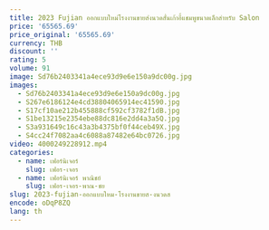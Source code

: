 ```yaml
---
title: 2023 Fujian ออกแบบใหม่โรงงานขายส่งนวดสั่นเก้าอี้แชมพูขนาดเล็กสําหรับ Salon
price: '65565.69'
price_original: '65565.69'
currency: THB
discount: ''
rating: 5
volume: 91
image: Sd76b2403341a4ece93d9e6e150a9dc00g.jpg
images:
  - Sd76b2403341a4ece93d9e6e150a9dc00g.jpg
  - S267e6186124e4cd38804065914ec41590.jpg
  - S17cf10ae212b455888cf592cf3782f1dB.jpg
  - S1be13215e2354ebe88dc816e2dd4a3a5Q.jpg
  - S3a931649c16c43a3b4375bf0f44ceb49X.jpg
  - S4cc24f7082aa4c6088a87482e64bc0726.jpg
video: 4000249228912.mp4
categories:
  - name: เฟอร์นิเจอร์
    slug: เฟอร-เจอร
  - name: เฟอร์นิเจอร์ พาณิชย์
    slug: เฟอร-เจอร-พาณ-ชย
slug: 2023-fujian-ออกแบบใหม-โรงงานขายส-งนวดส
encode: oDqP8ZQ
lang: th
---
```

  